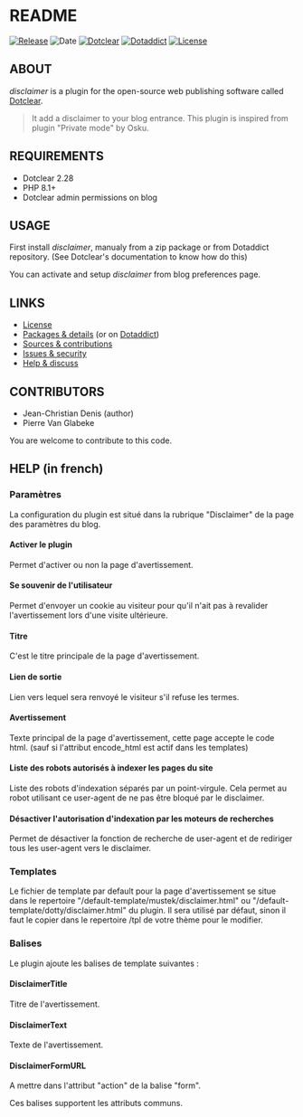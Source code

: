 # README

[![Release](https://img.shields.io/github/v/release/jcdenis/disclaimer?color=lightblue)](https://github.com/JcDenis/disclaimer/releases)
![Date](https://img.shields.io/github/release-date/jcdenis/disclaimer?color=red)
[![Dotclear](https://img.shields.io/badge/dotclear-v2.33-137bbb.svg)](https://fr.dotclear.org/download)
[![Dotaddict](https://img.shields.io/badge/dotaddict-official-9ac123.svg)](https://plugins.dotaddict.org/dc2/details/disclaimer)
[![License](https://img.shields.io/github/license/jcdenis/disclaimer?color=white)](https://github.com/JcDenis/disclaimer/blob/master/LICENSE)

## ABOUT

_disclaimer_ is a plugin for the open-source web publishing software called [Dotclear](https://www.dotclear.org).

> It add a disclaimer to your blog entrance. This plugin is inspired from plugin "Private mode"  by Osku.

## REQUIREMENTS

* Dotclear 2.28
* PHP 8.1+
* Dotclear admin permissions on blog

## USAGE

First install _disclaimer_, manualy from a zip package or from 
Dotaddict repository. (See Dotclear's documentation to know how do this)

You can activate and setup _disclaimer_ from blog preferences page.

## LINKS

* [License](https://github.com/JcDenis/disclaimer/blob/master/LICENSE)
* [Packages & details](https://github.com/JcDenis/disclaimer/releases) (or on [Dotaddict](https://plugins.dotaddict.org/dc2/details/disclaimer))
* [Sources & contributions](https://github.com/JcDenis/disclaimer)
* [Issues & security](https://github.com/JcDenis/disclaimer/issues)
* [Help & discuss](http://forum.dotclear.org/viewtopic.php?id=40000)

## CONTRIBUTORS

* Jean-Christian Denis (author)
* Pierre Van Glabeke

You are welcome to contribute to this code.

## HELP (in french)

### Paramètres

La configuration du plugin est situé dans
la rubrique "Disclaimer" de la page des paramètres du blog.

#### Activer le plugin

Permet d'activer ou non la page d'avertissement.

#### Se souvenir de l'utilisateur

Permet d'envoyer un cookie au visiteur pour qu'il n'ait pas
à revalider l'avertissement lors d'une visite ultérieure.

#### Titre

C'est le titre principale de la page d'avertissement.

#### Lien de sortie

Lien vers lequel sera renvoyé le visiteur s'il refuse les termes.

#### Avertissement

Texte principal de la page d'avertissement, cette page accepte le code html.
(sauf si l'attribut encode_html est actif dans les templates)

#### Liste des robots autorisés à indexer les pages du site

Liste des robots d'indexation séparés par un point-virgule.
Cela permet au robot utilisant ce user-agent de ne pas être bloqué par
le disclaimer.

#### Désactiver l'autorisation d'indexation par les moteurs de recherches

Permet de désactiver la fonction de recherche de user-agent et de rediriger
tous les user-agent vers le disclaimer.

### Templates

Le fichier de template par default pour la page d'avertissement 
se situe dans le repertoire "/default-template/mustek/disclaimer.html" ou
"/default-template/dotty/disclaimer.html" du plugin.
Il sera utilisé par défaut, sinon il faut le copier 
dans le repertoire /tpl de votre thème pour le modifier.

### Balises

Le plugin ajoute les balises de template suivantes :

#### DisclaimerTitle

Titre de l'avertissement.

#### DisclaimerText

Texte de l'avertissement.

#### DisclaimerFormURL

A mettre dans l'attribut "action" de la balise "form".

Ces balises supportent les attributs communs.
